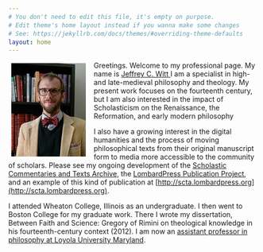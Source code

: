 ```yaml
---
# You don't need to edit this file, it's empty on purpose.
# Edit theme's home layout instead if you wanna make some changes
# See: https://jekyllrb.com/docs/themes/#overriding-theme-defaults
layout: home
---
```



<img rel="foaf:img" src="/assets/images/witt.jpg" alt="Profile Picture" style="float: left; margin: 4px 16px 5px 6px; width: 150px;"/>Greetings. Welcome to my professional page. My name is
<span about="http://jeffreycwitt.github.io#me" id="me" typeof="foaf:Person">
      <a property="foaf:name rdfs:label" rel="foaf:homepage foaf:made" href="http://jeffreycwitt.github.io#me">
        <span about="http://jeffreycwitt.github.io#me">
          <span property="foaf:givenName">Jeffrey</span> C.
          <span property="foaf:familyName">Witt</span>
        </span>
      </a>
      <span id="cert" property="cert:key" resource="http://jeffreycwitt.github.io#cert" typeof="cert:RSAPublicKey">
          <meta property="cert:modulus" datatype="xsd:hexBinary" content="" />
          <meta property="cert:exponent" datatype="xsd:nonNegativeInteger" content="65537" />
      </span>
    </span>
    I am a specialist in high- and late-medieval philosophy and theology. My present work focuses on the fourteenth century, but I am also interested in the impact of Scholasticism on the Renaissance, the Reformation, and early modern philosophy

I also have a growing interest in the digital humanities and the process of moving philosophical texts from their original manuscript form to media more accessible to the community of scholars. Please see my ongoing development of the [Scholastic Commentaries and Texts Archive](http://scta.info), the [LombardPress Publication Project](http://lombardpress.org), and an example of this kind of publication at [http://scta.lombardpress.org](http://scta.lombardpress.org).

I attended Wheaton College, Illinois as an undergraduate. I then went to Boston College for my graduate work. There I wrote my dissertation, Between Faith and Science: Gregory of Rimini on theological knowledge in his fourteenth-century context (2012). I am now an [assistant professor in philosophy at Loyola University Maryland](http://www.loyola.edu/academics/philosophy/faculty).
